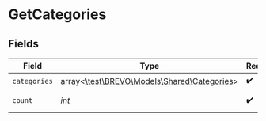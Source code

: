 # GetCategories


## Fields

| Field                                                                            | Type                                                                             | Required                                                                         | Description                                                                      | Example                                                                          |
| -------------------------------------------------------------------------------- | -------------------------------------------------------------------------------- | -------------------------------------------------------------------------------- | -------------------------------------------------------------------------------- | -------------------------------------------------------------------------------- |
| `categories`                                                                     | array<[\test\BREVO\Models\Shared\Categories](../../models/shared/Categories.md)> | :heavy_check_mark:                                                               | N/A                                                                              |                                                                                  |
| `count`                                                                          | *int*                                                                            | :heavy_check_mark:                                                               | Number of categories                                                             | 17655                                                                            |